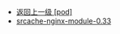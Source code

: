 - [返回上一级 [pod]](page/服务部署/Nginx/模板/nginx-1.24.0/Openresty/openresty-1.21.4.3-win64/pod/)
- [srcache-nginx-module-0.33](page/服务部署/Nginx/模板/nginx-1.24.0/Openresty/openresty-1.21.4.3-win64/pod/srcache-nginx-module-0.33/)
